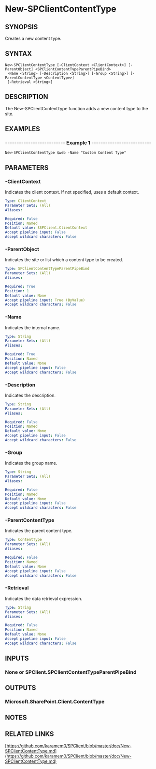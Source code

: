 # New-SPClientContentType

## SYNOPSIS
Creates a new content type.

## SYNTAX

```
New-SPClientContentType [-ClientContext <ClientContext>] [-ParentObject] <SPClientContentTypeParentPipeBind>
 -Name <String> [-Description <String>] [-Group <String>] [-ParentContentType <ContentType>]
 [-Retrieval <String>]
```

## DESCRIPTION
The New-SPClientContentType function adds a new content type to the site.

## EXAMPLES

### -------------------------- Example 1 --------------------------
```
New-SPClientContentType $web -Name "Custom Content Type"
```

## PARAMETERS

### -ClientContext
Indicates the client context.
If not specified, uses a default context.

```yaml
Type: ClientContext
Parameter Sets: (All)
Aliases: 

Required: False
Position: Named
Default value: $SPClient.ClientContext
Accept pipeline input: False
Accept wildcard characters: False
```

### -ParentObject
Indicates the site or list which a content type to be created.

```yaml
Type: SPClientContentTypeParentPipeBind
Parameter Sets: (All)
Aliases: 

Required: True
Position: 1
Default value: None
Accept pipeline input: True (ByValue)
Accept wildcard characters: False
```

### -Name
Indicates the internal name.

```yaml
Type: String
Parameter Sets: (All)
Aliases: 

Required: True
Position: Named
Default value: None
Accept pipeline input: False
Accept wildcard characters: False
```

### -Description
Indicates the description.

```yaml
Type: String
Parameter Sets: (All)
Aliases: 

Required: False
Position: Named
Default value: None
Accept pipeline input: False
Accept wildcard characters: False
```

### -Group
Indicates the group name.

```yaml
Type: String
Parameter Sets: (All)
Aliases: 

Required: False
Position: Named
Default value: None
Accept pipeline input: False
Accept wildcard characters: False
```

### -ParentContentType
Indicates the parent content type.

```yaml
Type: ContentType
Parameter Sets: (All)
Aliases: 

Required: False
Position: Named
Default value: None
Accept pipeline input: False
Accept wildcard characters: False
```

### -Retrieval
Indicates the data retrieval expression.

```yaml
Type: String
Parameter Sets: (All)
Aliases: 

Required: False
Position: Named
Default value: None
Accept pipeline input: False
Accept wildcard characters: False
```

## INPUTS

### None or SPClient.SPClientContentTypeParentPipeBind

## OUTPUTS

### Microsoft.SharePoint.Client.ContentType

## NOTES

## RELATED LINKS

[https://github.com/karamem0/SPClient/blob/master/doc/New-SPClientContentType.md](https://github.com/karamem0/SPClient/blob/master/doc/New-SPClientContentType.md)

